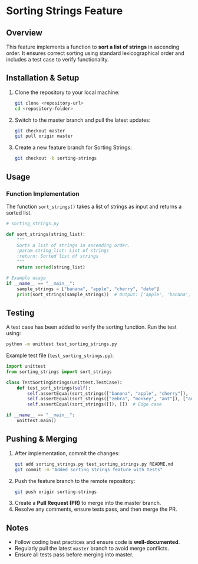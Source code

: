 # Sorting Strings Feature

## Overview
This feature implements a function to **sort a list of strings** in ascending order. It ensures correct sorting using standard lexicographical order and includes a test case to verify functionality.

## Installation & Setup
1. Clone the repository to your local machine:
   ```sh
   git clone <repository-url>
   cd <repository-folder>
   ```
2. Switch to the master branch and pull the latest updates:
   ```sh
   git checkout master
   git pull origin master
   ```
3. Create a new feature branch for Sorting Strings:
   ```sh
   git checkout -b sorting-strings
   ```

## Usage
### Function Implementation
The function `sort_strings()` takes a list of strings as input and returns a sorted list.

```python
# sorting_strings.py

def sort_strings(string_list):
    """
    Sorts a list of strings in ascending order.
    :param string_list: List of strings
    :return: Sorted list of strings
    """
    return sorted(string_list)

# Example usage
if __name__ == "__main__":
    sample_strings = ["banana", "apple", "cherry", "date"]
    print(sort_strings(sample_strings))  # Output: ['apple', 'banana', 'cherry', 'date']
```

## Testing
A test case has been added to verify the sorting function.
Run the test using:
```sh
python -m unittest test_sorting_strings.py
```

Example test file (`test_sorting_strings.py`):
```python
import unittest
from sorting_strings import sort_strings

class TestSortingStrings(unittest.TestCase):
    def test_sort_strings(self):
        self.assertEqual(sort_strings(["banana", "apple", "cherry"]), ["apple", "banana", "cherry"])
        self.assertEqual(sort_strings(["zebra", "monkey", "ant"]), ["ant", "monkey", "zebra"])
        self.assertEqual(sort_strings([]), [])  # Edge case

if __name__ == "__main__":
    unittest.main()
```

## Pushing & Merging
1. After implementation, commit the changes:
   ```sh
   git add sorting_strings.py test_sorting_strings.py README.md
   git commit -m "Added sorting strings feature with tests"
   ```
2. Push the feature branch to the remote repository:
   ```sh
   git push origin sorting-strings
   ```
3. Create a **Pull Request (PR)** to merge into the master branch.
4. Resolve any comments, ensure tests pass, and then merge the PR.

## Notes
- Follow coding best practices and ensure code is **well-documented**.
- Regularly pull the latest `master` branch to avoid merge conflicts.
- Ensure all tests pass before merging into master.